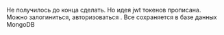 Не получилось до конца сделать. Но идея jwt токенов прописана. Можно залогиниться, авторизоваться . Все сохраняется в базе данных MongoDB
